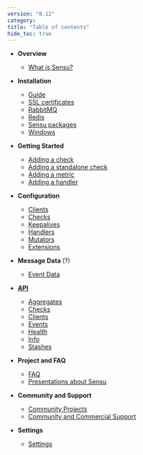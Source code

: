 ```yaml
---
version: "0.12"
category:
title: "Table of contents"
hide_toc: true
---
```


* **Overview**
  * [What is Sensu?](overview)

* **Installation**
  * [Guide](guide)
  * [SSL certificates](certificates)
  * [RabbitMQ](rabbitmq)
  * [Redis](redis)
  * [Sensu packages](packages)
  * [Windows](windows)

* **Getting Started**
  * [Adding a check](adding_a_check)
  * [Adding a standalone check](adding_a_standalone_check)
  * [Adding a metric](adding_a_metric)
  * [Adding a handler](adding_a_handler)

* **Configuration**
  * [Clients](clients)
  * [Checks](checks)
  * [Keepalives](keepalives)
  * [Handlers](handlers)
  * [Mutators](mutators)
  * [Extensions](extensions)

* **Message Data** (?)
  * [Event Data](events)

* **[API](api)**
  * [Aggregates](api-aggregates)
  * [Checks](api-checks)
  * [Clients](api-clients)
  * [Events](api-events)
  * [Health](api-health)
  * [Info](api-info)
  * [Stashes](api-stashes)

* **Project and FAQ**
  * [FAQ](faq)
  * [Presentations about Sensu](presentations)

* **Community and Support**
  * [Community Projects](community)
  * [Community and Commercial Support](/support/)

* **Settings**
  * [Settings](settings)
